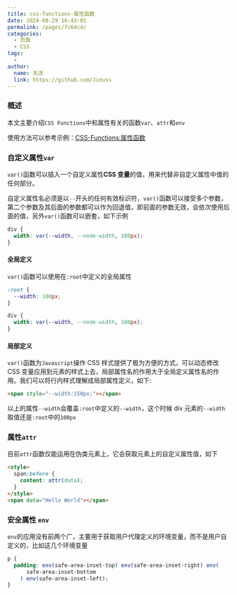 ```yaml
---
title: css-functions-属性函数
date: 2024-08-29 16:43:01
permalink: /pages/fc64c4/
categories:
  - 页面
  - CSS
tags:
  -
author:
  name: 东流
  link: https://github.com/Jinuss
---
```


### 概述

本文主要介绍`CSS Functions`中和属性有关的函数`var`、`attr`和`env`

使用方法可以参考示例：[CSS-Functions:属性函数](https://codepen.io/jinuss/pen/rNErKGz)

### 自定义属性`var`

`var()`函数可以插入一个自定义属性**CSS 变量**的值，用来代替非自定义属性中值的任何部分。

自定义属性名必须是以`--`开头的任何有效标识符，`var()`函数可以接受多个参数，第二个参数及其后面的参数都可以作为回退值，即前面的参数无效，会依次使用后面的值，另外`var()`函数可以嵌套，如下示例

```css
div {
  width: var(--width, --node-width, 100px);
}
```

#### 全局定义

`var()`函数可以使用在`:root`中定义的全局属性

```css
:root {
  --width: 100px;
}

div {
  width: var(--width, --node-width, 100px);
}
```

#### 局部定义

`var()`函数为`Javascript`操作 CSS 样式提供了极为方便的方式，可以动态修改 CSS 变量应用到元素的样式上去，局部属性名的作用大于全局定义属性名的作用。我们可以将行内样式理解成局部属性定义，如下:

```html
<span style="--width:150px;"></span>
```

以上的属性`--width`会覆盖`:root`中定义的`--width`，这个时候 div 元素的`--width`取值还是`:root`中的`100px`

### 属性`attr`

目前`attr`函数仅能运用在伪类元素上，它会获取元素上的自定义属性值，如下

```html
<style>
  span:before {
    content: attr(data);
  }
</style>
<span data="Hello World"></span>
```

### 安全属性 `env`

`env`的应用没有前两个广，主要用于获取用户代理定义的环境变量，而不是用户自定义的，比如这几个环境变量

```css
p {
  padding: env(safe-area-inset-top) env(safe-area-inset-right) env(
      safe-area-inset-bottom
    ) env(safe-area-inset-left);
}
```
